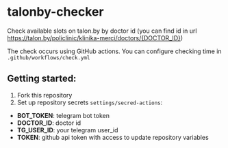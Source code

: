 # talonby-checker

Сheck available slots on talon.by by doctor id (you can find id in url https://talon.by/policlinic/klinika-merci/doctors/{DOCTOR_ID})

The check occurs using GitHub actions. You can configure checking time in `.github/workflows/check.yml`

## Getting started:

1. Fork this repository
2. Set up repository secrets `settings/secred-actions`:

- **BOT_TOKEN**: telegram bot token
- **DOCTOR_ID**: doctor id
- **TG_USER_ID**: your telegram user_id
- **TOKEN**: github api token with access to update repository variables
